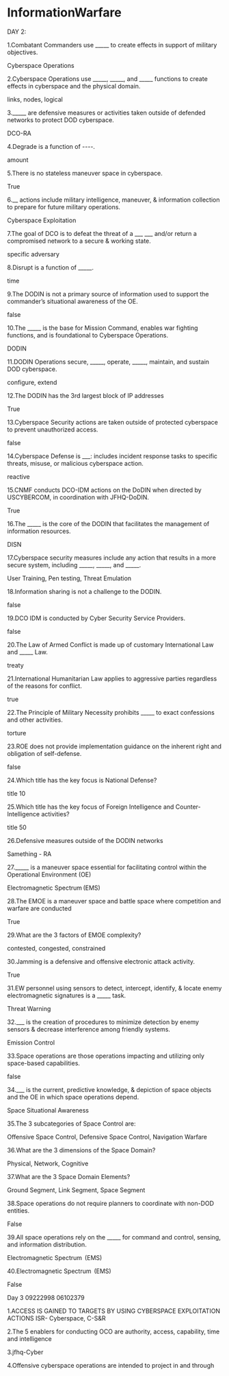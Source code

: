 # InformationWarfare
DAY 2:


1.Combatant Commanders use _____ to create effects in support of military objectives.

Cyberspace Operations  


2.Cyberspace Operations use _____, _____, and _____ functions to create effects in cyberspace and the physical domain.

links, nodes, logical  


3._____ are defensive measures or activities taken outside of defended networks to protect DOD cyberspace.

DCO-RA  

4.Degrade is a function of ----.

amount  

5.There is no stateless maneuver space in cyberspace.

True

6.__ actions include military intelligence, maneuver, & information collection to prepare for future military operations.

Cyberspace Exploitation  

7.The goal of DCO is to defeat the threat of a ___ ___ and/or return a compromised network to a secure & working state.

specific adversary  

8.Disrupt is a function of _____.

time

9.The DODIN is not a primary source of information used to support the commander’s situational awareness of the OE.

false

10.The _____ is the base for Mission Command, enables war fighting functions, and is foundational to Cyberspace Operations.

DODIN  

11.DODIN Operations secure, _____, operate, _____, maintain, and sustain DOD cyberspace.

configure, extend  

12.The DODIN has the 3rd largest block of IP addresses

True

13.Cyberspace Security actions are taken outside of protected cyberspace to prevent unauthorized access.

false

14.Cyberspace Defense is ___: includes incident response tasks to specific threats, misuse, or malicious cyberspace action.

reactive  

15.CNMF conducts DCO-IDM actions on the DoDIN when directed by USCYBERCOM, in coordination with JFHQ-DoDIN.

True

16.The _____ is the core of the DODIN that facilitates the management of information resources.

DISN

17.Cyberspace security measures include any action that results in a more secure system, including _____, _____, and _____.

User Training, Pen testing, Threat Emulation  

18.Information sharing is not a challenge to the DODIN.

false

19.DCO IDM is conducted by Cyber Security Service Providers.

false

20.The Law of Armed Conflict is made up of customary International Law and _____ Law.

treaty  

21.International Humanitarian Law applies to aggressive parties regardless of the reasons for conflict.

true

22.The Principle of Military Necessity prohibits _____ to exact confessions and other activities.

torture

23.ROE does not provide implementation guidance on the inherent right and obligation of self-defense.

false

24.Which title has the key focus is National Defense?

title 10  

25.Which title has the key focus of Foreign Intelligence and Counter-Intelligence activities?

title 50  

26.Defensive measures outside of the DODIN networks 

Samething - RA

27._____ is a maneuver space essential for facilitating control within the Operational Environment (OE)

Electromagnetic Spectrum (EMS)

28.The EMOE is a maneuver space and battle space where competition and warfare are conducted

True

29.What are the 3 factors of EMOE complexity?

contested, congested, constrained


30.Jamming is a defensive and offensive electronic attack activity.

True

31.EW personnel using sensors to detect, intercept, identify, & locate enemy electromagnetic signatures is a _____ task.

Threat Warning  

32.___ is the creation of procedures to minimize detection by enemy sensors & decrease interference among friendly systems.

Emission Control  

33.Space operations are those operations impacting and utilizing only space-based capabilities.

false

34.___ is the current, predictive knowledge, & depiction of space objects and the OE in which space operations depend.

Space Situational Awareness  

35.The 3 subcategories of Space Control are:

Offensive Space Control, Defensive Space Control, Navigation Warfare

36.What are the 3 dimensions of the Space Domain?

Physical, Network, Cognitive  

37.What are the 3 Space Domain Elements?

Ground Segment, Link Segment, Space Segment  

38.Space operations do not require planners to coordinate with non-DOD entities.

False

39.All space operations rely on the _____ for command and control, sensing, and information distribution.

Electromagnetic Spectrum  (EMS)

40.Electromagnetic Spectrum  (EMS)

False

Day 3 09222998 06102379


1.ACCESS IS GAINED TO TARGETS BY USING CYBERSPACE EXPLOITATION ACTIONS 
ISR- Cyberspace, C-S&R

2.The 5 enablers for conducting OCO are 
authority, access, capability, time and intelligence

3.jfhq-Cyber 


4.Offensive cyberspace operations are intended to project in and through 
